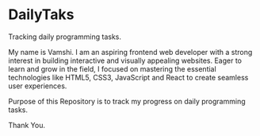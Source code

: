 # DailyTaks
Tracking daily programming tasks.

My name is Vamshi. I am an aspiring frontend web developer with a strong interest in building interactive and visually appealing websites. Eager to learn and grow in the field, I focused on mastering the essential technologies like HTML5, CSS3, JavaScript and React to create seamless user experiences.

Purpose  of this Repository is to track my progress on daily programming tasks.

Thank You.
